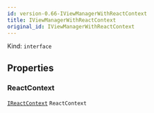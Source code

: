 ```yaml
---
id: version-0.66-IViewManagerWithReactContext
title: IViewManagerWithReactContext
original_id: IViewManagerWithReactContext
---
```


Kind: `interface`



## Properties
### ReactContext
 [`IReactContext`](IReactContext) `ReactContext`




